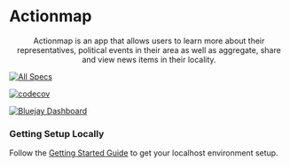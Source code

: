 # Actionmap

<div style="text-align: center;">

Actionmap is an app that allows users to learn more about their representatives,
political events in their area as well as aggregate, share and view news items in their locality.

</div>

<!-- TODO: Update these for your repo! -->

[![All Specs](https://github.com/cs169/fa23-chips-10.5-37/actions/workflows/specs.yml/badge.svg)](https://github.com/cs169/fa23-chips-10.5-37/actions)

[![codecov](https://codecov.io/github/cs169/fa23-chips-10.5-37/graph/badge.svg?token=qRpZnZN3QQ)](https://codecov.io/github/cs169/fa23-chips-10.5-37/tree/master)

[![Bluejay Dashboard](https://img.shields.io/badge/Bluejay-Dashboard_37-blue.svg)](http://dashboard.bluejay.governify.io/dashboard/script/dashboardLoader.js?dashboardURL=https://reporter.bluejay.governify.io/api/v4/dashboards/tpa-CS169-2023-GH-cs169_fa23-chips-10.5-37/main)


### Getting Setup Locally

Follow the [Getting Started Guide](./docs/01-getting-started.md) to get your localhost environment setup.
